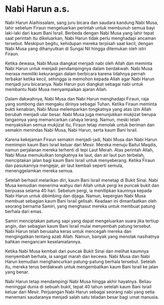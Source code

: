 # Nabi Harun a.s.

Nabi Harun Alaihissalam, sang juru bicara dan saudara kandung Nabi Musa, lahir sebelum Firaun mengeluarkan perintah untuk membunuh semua bayi laki-laki dari kaum Bani Israil. Berbeda dengan Nabi Musa yang lahir tepat saat perintah itu dikeluarkan, Nabi Harun tidak perlu menghadapi ancaman tersebut. Meskipun begitu, kehidupan mereka terpisah saat kecil, dengan Nabi Musa yang dihanyutkan di Sungai Nil hingga ditemukan oleh istri Firaun.

Ketika dewasa, Nabi Musa diangkat menjadi nabi oleh Allah dan meminta Nabi Harun untuk menjadi pendampingnya dalam berdakwah. Nabi Musa merasa memiliki kekurangan dalam berbicara karena lidahnya pernah terbakar ketika kecil, sehingga ia memohon kepada Allah agar Nabi Harun menjadi juru bicaranya. Nabi Harun pun diangkat sebagai nabi untuk membantu Nabi Musa menyampaikan ajaran Allah.

Dalam dakwahnya, Nabi Musa dan Nabi Harun menghadapi Firaun, raja yang sombong dan mengaku dirinya sebagai Tuhan. Ketika Firaun meminta bukti kenabian, Nabi Musa melemparkan tongkatnya yang atas izin Allah berubah menjadi ular besar. Nabi Musa juga menunjukkan mukjizat berupa tangannya yang memancarkan cahaya terang. Namun, meski telah menyaksikan semua mukjizat itu, Firaun tetap menolak untuk beriman dan semakin menindas Nabi Musa, Nabi Harun, serta kaum Bani Israil.

Karena kekejaman Firaun semakin menjadi-jadi, Nabi Musa dan Nabi Harun memimpin kaum Bani Israil keluar dari Mesir. Mereka menuju Baitul Maqdis, namun perjalanan mereka terhenti di tepi Laut Merah. Atas perintah Allah, Nabi Musa memukulkan tongkatnya ke laut, dan air laut pun terbelah, menciptakan jalan bagi kaum Bani Israil untuk menyeberang. Ketika Firaun dan pasukannya mengejar, air laut kembali seperti semula, menenggelamkan mereka semua.

Setelah berhasil melarikan diri, kaum Bani Israil menetap di Bukit Sinai. Nabi Musa kemudian menerima wahyu dari Allah untuk pergi ke puncak bukit dan berpuasa selama 40 hari. Sebelum pergi, ia menitipkan kaumnya kepada Nabi Harun untuk dibimbing dan dijaga. Namun, kepergian Nabi Musa membuat sebagian kaum Bani Israil gelisah. Keadaan ini dimanfaatkan oleh seorang bernama Samiri, yang menghasut mereka untuk membuat patung berhala dari emas.

Samiri menciptakan patung sapi yang dapat mengeluarkan suara jika tertiup angin, dan sebagian kaum Bani Israil mulai menyembah patung tersebut. Nabi Harun telah berusaha keras untuk mencegah mereka dan mengingatkan tentang azab Allah. Namun, banyak yang menolak nasihatnya bahkan mengancam keselamatannya.

Ketika Nabi Musa kembali dari puncak Bukit Sinai dan melihat kaumnya menyembah berhala, ia sangat marah dan kecewa. Nabi Musa dan Nabi Harun kemudian menghancurkan patung-patung berhala tersebut. Setelah itu, mereka terus berdakwah untuk mengembalikan kaum Bani Israil ke jalan yang benar.

Nabi Harun tetap mendampingi Nabi Musa hingga akhir hayatnya. Beliau meninggal dunia di sebuah bukit, tepat 40 tahun setelah kaum Bani Israil keluar dari Mesir. Perjuangan Nabi Harun sebagai seorang nabi yang setia menemani saudaranya menjadi salah satu teladan besar bagi umat manusia.